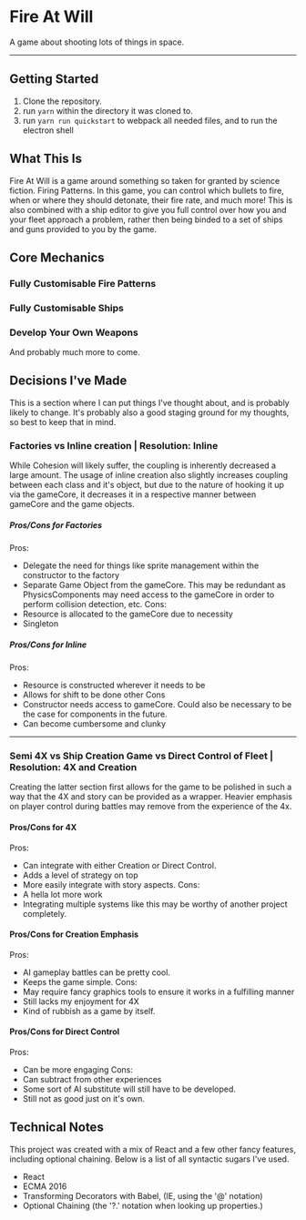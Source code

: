 # Fire At Will
A game about shooting lots of things in space.

---

## Getting Started
1. Clone the repository.
2. run `yarn` within the directory it was cloned to.
3. run `yarn run quickstart` to webpack all needed files, and to run the electron shell

## What This Is
Fire At Will is a game around something so taken for granted by science fiction. Firing Patterns. In this game, you can control which bullets to fire, when or where they should detonate, their fire rate, and much more! This is also combined with a ship editor to give you full control over how you and your fleet approach a problem, rather then being binded to a set of ships and guns provided to you by the game.

## Core Mechanics
### Fully Customisable Fire Patterns 
### Fully Customisable Ships
### Develop Your Own Weapons
And probably much more to come.

## Decisions I've Made
This is a section where I can put things I've thought about, and is probably likely to change. It's probably also a good staging ground for my thoughts, so best to keep that in mind.
### Factories vs Inline creation | Resolution: Inline
While Cohesion will likely suffer, the coupling is inherently decreased a large amount. The usage of inline creation also slightly increases coupling between each class and it's object, but due to the nature of hooking it up via the gameCore, it decreases it in a respective manner between gameCore and the game objects.
##### Pros/Cons for Factories
Pros:
- Delegate the need for things like sprite management within the constructor to the factory
- Separate Game Object from the gameCore.
This may be redundant as PhysicsComponents may need access to the gameCore in order to perform collision detection, etc.
Cons:
- Resource is allocated to the gameCore due to necessity
- Singleton
##### Pros/Cons for Inline
Pros:
- Resource is constructed wherever it needs to be
- Allows for shift to be done other
Cons
- Constructor needs access to gameCore.
Could also be necessary to be the case for components in the future.
- Can become cumbersome and clunky

---

### Semi 4X vs Ship Creation Game vs Direct Control of Fleet | Resolution: 4X and Creation
Creating the latter section first allows for the game to be polished in such a way that the 4X and story can be provided as a wrapper. Heavier emphasis on player control during battles may remove from the experience of the 4x.
#### Pros/Cons for 4X
Pros:
- Can integrate with either Creation or Direct Control.
- Adds a level of strategy on top
- More easily integrate with story aspects.
Cons: 
- A hella lot more work
- Integrating multiple systems like this may be worthy of another project completely.


#### Pros/Cons for Creation Emphasis 
Pros:
- AI gameplay battles can be pretty cool.
- Keeps the game simple.
Cons: 
- May require fancy graphics tools to ensure it works in a fulfilling manner
- Still lacks my enjoyment for 4X
- Kind of rubbish as a game by itself.

#### Pros/Cons for Direct Control
Pros: 
- Can be more engaging
Cons:
- Can subtract from other experiences
- Some sort of AI substitute will still have to be developed.
- Still not as good just on it's own.


## Technical Notes
This project was created with a mix of React and a few other fancy features, including optional chaining. Below is a list of all syntactic sugars I've used.
- React
- ECMA 2016
- Transforming Decorators with Babel, (IE, using the '@' notation)
- Optional Chaining (the '?.' notation when looking up properties.)
